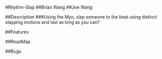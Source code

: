 #Rhythm-Slap
##Brian Wang
##Joe Wang

##Description
###Using the Myo, slap someone to the beat using distinct slapping motions and last as long as you can?

##Features

##RoadMap

##Bugs
